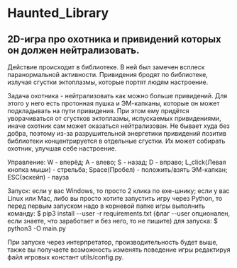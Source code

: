 Haunted_Library
===============

2D-игра про охотника и привидений которых он должен нейтрализовать.
-------------------------------------------------------------------
Действие происходит в библиотеке. В ней был замечен всплеск паранормальной активности.
Привидения бродят по библиотеке, излучая сгустки эктоплазмы, которые портят людям настроение.

Задача охотника - нейтрализовать как можно больше привидений. Для этого у него есть протонная пушка и ЭМ-капканы,
которые он может подкладывать на пути привидения. При этом ему придётся уворачиваться от сгустков эктоплазмы,
испускаемых привидениями, иначе охотник сам может оказаться нейтрализован. Не бывает худа без добра, поэтому
из-за разрушительной энергетики привидений позитив библиотеки концентрируется в отдельные сгустки. Их может собирать
охотник, улучшая себе настроение.

Управление:
    W - вперёд;
    A - влево;
    S - назад;
    D - вправо;
    L_click(Левая кнопка мыши) - стрельба;
    Space(Пробел) - положить/взять ЭМ-капкан;
    ESC(эскейп) - пауза

Запуск:
    если у вас Windows, то просто 2 клика по exe-шнику;
    если у вас Linux или Mac, либо вы просто хотите запустить игру через Python,
    то перед первым запуском надо в корневой папке игры выполнить команду:
        $ pip3 install --user -r requirements.txt
        (флаг --user опционален, если знаете, что заработает и без него,
         то не пишите)
    для запуска:
        $ python3 -O main.py

При запуске через интерпретатор, производительность будет выше,
также вы получаете возможность изменять поведение игры
редактируя файл игровых констант utils/config.py.
